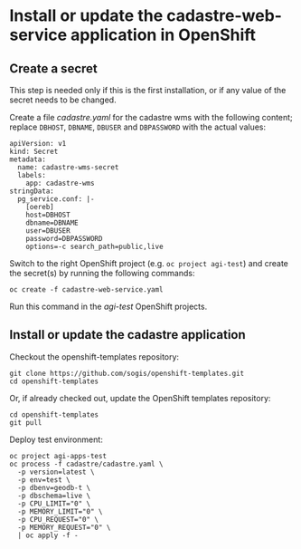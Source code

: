 # Install or update the cadastre-web-service application in OpenShift

## Create a secret

This step is needed only if this is the first installation, or if any value of the secret needs to be changed.

Create a file *cadastre.yaml* for the cadastre wms with the following content; replace `DBHOST`, `DBNAME`, `DBUSER` and `DBPASSWORD` with the actual values:
```
apiVersion: v1
kind: Secret
metadata:
  name: cadastre-wms-secret
  labels:
    app: cadastre-wms
stringData:
  pg_service.conf: |-
    [oereb]
    host=DBHOST
    dbname=DBNAME
    user=DBUSER
    password=DBPASSWORD
    options=-c search_path=public,live
```

Switch to the right OpenShift project (e.g. `oc project agi-test`) and create the secret(s) by running the following commands:
```
oc create -f cadastre-web-service.yaml
```

Run this command in the *agi-test* OpenShift projects.


## Install or update the cadastre application

Checkout the openshift-templates repository:

```
git clone https://github.com/sogis/openshift-templates.git
cd openshift-templates
```

Or, if already checked out, update the OpenShift templates repository:

```
cd openshift-templates
git pull
```


Deploy test environment:

```
oc project agi-apps-test
oc process -f cadastre/cadastre.yaml \
  -p version=latest \
  -p env=test \
  -p dbenv=geodb-t \
  -p dbschema=live \
  -p CPU_LIMIT="0" \
  -p MEMORY_LIMIT="0" \
  -p CPU_REQUEST="0" \
  -p MEMORY_REQUEST="0" \
  | oc apply -f -

```
